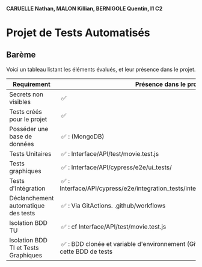 #### CARUELLE Nathan, MALON Killian, BERNIGOLE Quentin, I1 C2
# Projet de Tests Automatisés

## Barème

Voici un tableau listant les éléments évalués, et leur présence dans le projet.

| Requirement | Présence dans le projet |
|-------------|-------------------------|
| Secrets non visibles | ✅ |
| Tests créés pour le projet | ✅ |
| Posséder une base de données | ✅ : (MongoDB) |
| Tests Unitaires | ✅ : Interface/API/test/movie.test.js |
| Tests graphiques| ✅ : Interface/API/cypress/e2e/ui_tests/ |
| Tests d'Intégration| ✅ : Interface/API/cypress/e2e/integration_tests/integration_tests_homepage.cy.js |
| Déclanchement automatique des tests | ✅ : Via GitActions. .github/workflows |
| Isolation BDD TU | ✅ : cf Interface/API/test/movie.test.js| 
| Isolation BDD TI et Tests Graphiques | ✅ : BDD clonée et variable d'environnement (Github Actions) coonecter à cette BDD de tests | 
